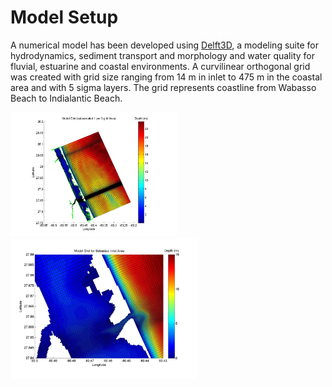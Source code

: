 <html>

  <h1>Model Setup </h1>
   <p> A numerical model has been developed using <a href="https://oss.deltares.nl/web/delft3d">Delft3D</a>, a modeling suite for hydrodynamics, sediment transport and morphology and water quality for fluvial, estuarine and coastal environments. A curvilinear orthogonal grid was created with grid size ranging from 14 m in inlet to 475 m in the coastal area and with 5 sigma layers.  The grid represents coastline from Wabasso Beach to Indialantic Beach.
    </p>

  <a href="Sebastian Inlet Full Grid.jpg"> <img src="Sebastian Inlet Full Grid.jpg" width="266" align="justify"> </a> 
  <a href="Zoomed Grid Sebastian Inlet.jpg"> <img src="Zoomed Grid Sebastian Inlet.jpg" width="300" align="justify"> </a> 
  
 </html>   
  
  
 
